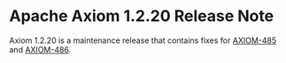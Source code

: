 Apache Axiom 1.2.20 Release Note
================================

Axiom 1.2.20 is a maintenance release that contains fixes for [AXIOM-485][] and
[AXIOM-486][].

[AXIOM-485]: https://issues.apache.org/jira/browse/AXIOM-485
[AXIOM-486]: https://issues.apache.org/jira/browse/AXIOM-486
